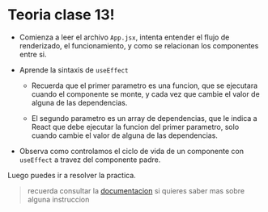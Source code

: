 # Teoria clase 13!

- Comienza a leer el archivo `App.jsx`, intenta entender el flujo de renderizado, el funcionamiento, y como se relacionan los componentes entre si.

- Aprende la sintaxis de `useEffect`

  - Recuerda que el primer parametro es una funcion, que se ejecutara cuando el componente se monte, y cada vez que cambie el valor de alguna de las dependencias.

  - El segundo parametro es un array de dependencias, que le indica a React que debe ejecutar la funcion del primer parametro, solo cuando cambie el valor de alguna de las dependencias.

- Observa como controlamos el ciclo de vida de un componente con `useEffect` a travez del componente padre.

Luego puedes ir a resolver la practica.

> recuerda consultar la [documentacion](/doc/externalLinks.md#clase-13-useeffect) si quieres saber mas sobre alguna instruccion
